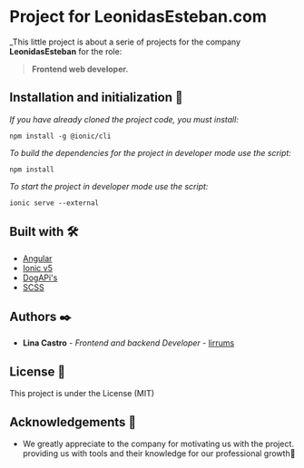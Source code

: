 # Project for LeonidasEsteban.com

_This little project is about a serie of projects for the company **LeonidasEsteban** for the role:
> **Frontend web developer.**

## Installation and initialization 🔧

_If you have already cloned the project code, you must install:_

```
npm install -g @ionic/cli 
```
_To build the dependencies for the project in developer mode use the script:_

```
npm install
``` 
_To start the project in developer mode use the script:_

```
ionic serve --external
```

## Built with 🛠️

- [Angular](https://angular.io/)
- [Ionic v5](https://ionic.io/)
- [DogAPi's](https://dog.ceo/)
- [SCSS](https://sass-lang.com/) 

## Authors ✒️

- **Lina Castro** - _Frontend and backend Developer_ - [lirrums](https://github.com/lirrumscode)

## License 📄

This project is under the License (MIT)

## Acknowledgements 🎁

- We greatly appreciate to the company for motivating us with the project. providing us with tools and their knowledge for our professional growth📢
